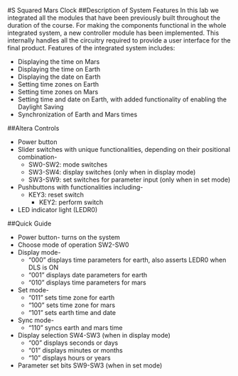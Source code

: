 #S Squared Mars Clock
##Description of System Features
In this lab we integrated all the modules that have been previously built throughout the duration of the course. For making the components functional in the whole integrated system, a new controller module has been implemented. This internally handles all the circuitry required to provide a user interface for the final product.
Features of the integrated system includes:
- Displaying the time on Mars
- Displaying the time on Earth
- Displaying the date on Earth
- Setting time zones on Earth
- Setting time zones on Mars
- Setting time and date on Earth, with added functionality of enabling the Daylight Saving
- Synchronization of Earth and Mars times

##Altera Controls
- Power button
- Slider switches with unique functionalities, depending on their positional combination-
  - SW0-SW2: mode switches
  - SW3-SW4: display switches (only when in display mode)
  - SW3-SW9: set switches for parameter input (only when in set mode)
- Pushbuttons with functionalities including-
  - KEY3: reset switch
    - KEY2: perform switch
- LED indicator light (LEDR0)

##Quick Guide
- Power button- turns on the system
- Choose mode of operation SW2-SW0
- Display mode-
  - “000” displays time parameters for earth, also asserts LEDR0 when DLS is ON
  - “001” displays date parameters for earth
  - “010” displays time parameters for mars
- Set mode-
  - “011” sets time zone for earth
  - “100” sets time zone for mars
  - “101” sets earth time and date
- Sync mode-
  - “110” syncs earth and mars time
- Display selection SW4-SW3 (when in display mode)
  - “00” displays seconds or days
  - “01” displays minutes or months
  - “10” displays hours or years
- Parameter set bits SW9-SW3 (when in set mode)
